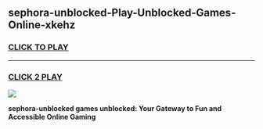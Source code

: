 
## sephora-unblocked-Play-Unblocked-Games-Online-xkehz
<h3>
<a href="https://premium76.site?title=sephora-unblocked&ref=25A">CLICK TO PLAY</a></h3>
<hr>

<h3>
<a href="https://premium76.site?title=sephora-unblocked&ref=25A">CLICK 2 PLAY</a>
  
</h3>

<a href="https://premium76.site?title=sephora-unblocked&ref=25A"><img src="https://clearcache.store/games.png"></a>


**sephora-unblocked games unblocked: Your Gateway to Fun and Accessible Online Gaming**
